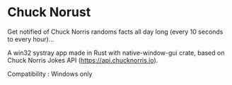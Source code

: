 # Chuck Norust

Get notified of Chuck Norris randoms facts all day long (every 10 seconds to every hour)... 

A win32 systray app made in Rust with native-window-gui crate, based on Chuck Norris Jokes API (https://api.chucknorris.io).

Compatibility : Windows only 


